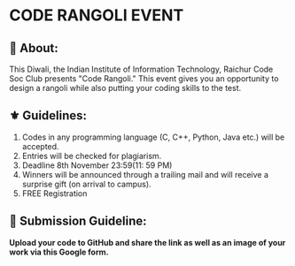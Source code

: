 # CODE RANGOLI EVENT

## 💝 About:

This Diwali, the Indian Institute of Information Technology, Raichur Code Soc Club presents "Code Rangoli." This event gives you an opportunity to design a rangoli while also putting your coding skills to the test.

## ⚜️ Guidelines:

1. Codes in any programming language (C, C++, Python, Java etc.) will be accepted.
1. Entries will be checked for plagiarism.
1. Deadline 8th November 23:59(11: 59 PM)
1. Winners will be announced through a trailing mail and will receive a surprise gift (on arrival to campus).
1. FREE Registration

## 📝 Submission Guideline:
**Upload your code to GitHub and share the link as well as an image of your work via this Google form.**
